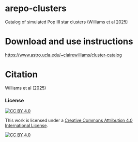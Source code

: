 # arepo-clusters
Catalog of simulated Pop III star clusters (Williams et al 2025) 

# Download and use instructions 
https://www.astro.ucla.edu/~clairewilliams/cluster-catalog

# Citation
Williams et al (2025)


### License
[![CC BY 4.0][cc-by-shield]][cc-by]

This work is licensed under a
[Creative Commons Attribution 4.0 International License][cc-by].

[![CC BY 4.0][cc-by-image]][cc-by]

[cc-by]: http://creativecommons.org/licenses/by/4.0/
[cc-by-image]: https://i.creativecommons.org/l/by/4.0/88x31.png
[cc-by-shield]: https://img.shields.io/badge/License-CC%20BY%204.0-lightgrey.svg
